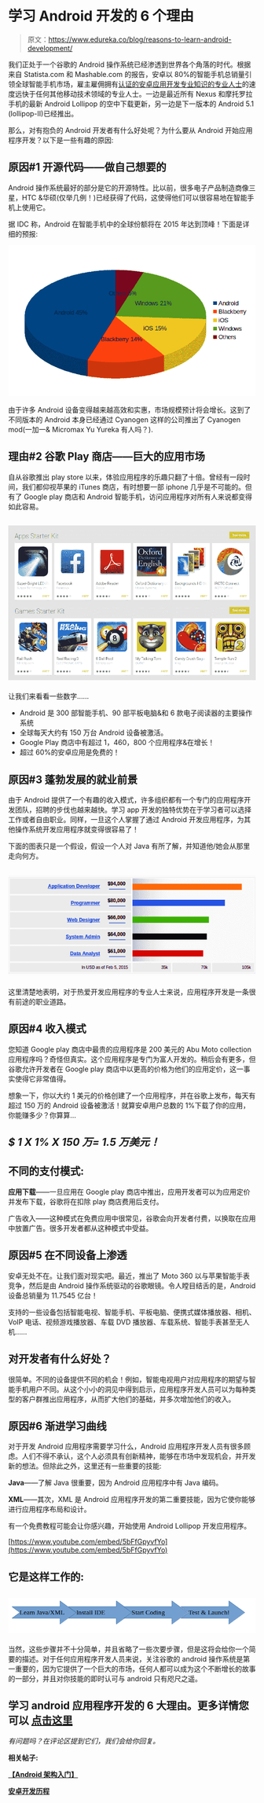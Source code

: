 # 学习 Android 开发的 6 个理由

> 原文：<https://www.edureka.co/blog/reasons-to-learn-android-development/>

我们正处于一个谷歌的 Android 操作系统已经渗透到世界各个角落的时代。根据来自 Statista.com 和 Mashable.com 的报告，安卓以 80%的智能手机总销量引领全球智能手机市场，雇主雇佣拥有[认证的安卓应用开发专业知识的专业人士](https://www.edureka.co/android-development-certification-course)的速度远快于任何其他移动技术领域的专业人士。一边是最近所有 Nexus 和摩托罗拉手机的最新 Android Lollipop 的空中下载更新，另一边是下一版本的 Android 5.1 (lollipop-II)已经推出。

那么，对有抱负的 Android 开发者有什么好处呢？为什么要从 Android 开始应用程序开发？以下是一些有趣的原因:

## **原因#1 开源代码——做自己想要的**

Android 操作系统最好的部分是它的开源特性。比以前，很多电子产品制造商像三星，HTC &华硕(仅举几例！)已经获得了代码，这使得他们可以很容易地在智能手机上使用它。

据 IDC 称，Android 在智能手机中的全球份额将在 2015 年达到顶峰！下面是详细的预报:

[![Android Global Market Share](img/2b142f05a2c40d34443b9af5cbe491c5.png "Android Global Market Share")](https://www.edureka.co/blog/wp-content/uploads/2012/10/pie.png)

由于许多 Android 设备变得越来越高效和实惠，市场规模预计将会增长。这到了不同版本的 Android 本身已经通过 Cyanogen 这样的公司推出了 Cyanogen mod(一加一& Micromax Yu Yureka 有人吗？).

## **理由#2 谷歌 Play 商店——巨大的应用市场**

自从谷歌推出 play store 以来，体验应用程序的乐趣只翻了十倍。曾经有一段时间，我们都仰视苹果的 iTunes 商店，有时想要一部 iphone 几乎是不可能的。但有了 Google play 商店和 Android 智能手机，访问应用程序对所有人来说都变得如此容易。

## [![Google Play Store 2015](img/63d5c0f9a0ebee2cf1831110560d28d0.png "Google Play Store 2015")](https://www.edureka.co/blog/wp-content/uploads/2012/10/App-market.png)

让我们来看看一些数字……

*   Android 是 300 部智能手机、90 部平板电脑&和 6 款电子阅读器的主要操作系统
*   全球每天大约有 150 万台 Android 设备被激活。
*   Google Play 商店中有超过 1，460，800 个应用程序&在增长！
*   超过 60%的安卓应用是免费的！

## **原因#3 蓬勃发展的就业前景**

由于 Android 提供了一个有趣的收入模式，许多组织都有一个专门的应用程序开发团队，招聘的步伐也越来越快。学习 app 开发的独特优势在于学习者可以选择工作或者自由职业。同样，一旦这个人掌握了通过 Android 开发应用程序，为其他操作系统开发应用程序就变得很容易了！

下面的图表只是一个假设，假设一个人对 Java 有所了解，并知道他/她会从那里走向何方。

## [![How Application developer is better than other IT jobs](img/2d90d962600c501c1a4c1d6d679ead13.png "How Application developer is better than other IT jobs")](https://www.edureka.co/blog/wp-content/uploads/2012/10/Salary.png)

这里清楚地表明，对于热爱开发应用程序的专业人士来说，应用程序开发是一条很有前途的职业道路。

## **原因#4 收入模式**

您知道 Google play 商店中最贵的应用程序是 200 美元的 Abu Moto collection 应用程序吗？奇怪但真实。这个应用程序是专门为富人开发的。稍后会有更多，但谷歌允许开发者在 Google play 商店中以更高的价格为他们的应用定价，这一事实使得它非常值得。

想象一下，你以大约 1 美元的价格创建了一个应用程序，并在谷歌上发布，每天有超过 150 万的 Android 设备被激活！就算安卓用户总数的 1%下载了你的应用，你能赚多少？你算算…

## *$ 1 X 1% X 150 万= 1.5 万美元！*

## 不同的支付模式:

**应用下载**——一旦应用在 Google play 商店中推出，应用开发者可以为应用定价并发布下载，谷歌将在扣除 play 商店费用后支付。

广告收入——这种模式在免费应用中很常见，谷歌会向开发者付费，以换取在应用中放置广告。很多开发者都从这种模式中受益。

## **原因#5 在不同设备上渗透**

安卓无处不在。让我们面对现实吧。最近，推出了 Moto 360 以与苹果智能手表竞争，然后是由 Android 操作系统驱动的谷歌眼镜。令人瞠目结舌的是，Android 设备总销量为 11.7545 亿台！

支持的一些设备包括智能电视、智能手机、平板电脑、便携式媒体播放器、相机、VoIP 电话、视频游戏播放器、车载 DVD 播放器、车载系统、智能手表甚至无人机……

## **对开发者有什么好处？**

很简单。不同的设备提供不同的机会！例如，智能电视用户对应用程序的期望与智能手机用户不同。从这个小小的洞见中得到启示，应用程序开发人员可以为每种类型的客户群推出应用程序，从而扩大他们的基础，并多次增加他们的收入。

## **原因#6 渐进学习曲线**

对于开发 Android 应用程序需要学习什么，Android 应用程序开发人员有很多顾虑。人们不得不承认，这个人必须具有创新精神，能够在市场中发现机会，并开发新的想法。但除此之外，这里还有一些重要的技能:

**Java**——了解 Java 很重要，因为 Android 应用程序中有 Java 编码。

**XML**——其次，XML 是 Android 应用程序开发的第二重要技能，因为它使你能够进行应用程序布局和设计。

有一个免费教程可能会让你感兴趣，开始使用 Android Lollipop 开发应用程序。

[https://www.youtube.com/embed/5bFfGpyvfYo](https://www.youtube.com/embed/5bFfGpyvfYo)

## 它是这样工作的:

## [![Steps to learn Android App Development](img/03032c75c25b09600dd42bb5d19ef385.png "Steps to learn Android App Development")](https://www.edureka.co/blog/wp-content/uploads/2012/10/steps.png)

当然，这些步骤并不十分简单，并且省略了一些次要步骤，但是这将会给你一个简要的描述。对于任何应用程序开发人员来说，关注谷歌的 android 操作系统是第一重要的，因为它提供了一个巨大的市场，任何人都可以成为这个不断增长的故事的一部分，并且对你技能的即时认可与 android 只有咫尺之遥。

## 学习 android 应用程序开发的 6 大理由。更多详情您可以 [点击这里](https://www.edureka.co/android-development-certification-course)

*有问题吗？在评论区提到它们，我们会给你回复。*

**相关帖子:**

**[【Android 架构入门】](https://www.edureka.co/blog/beginners-guide-android-architecture/)**

**[安卓开发历程](https://www.edureka.co/android-development-certification-course)**

## 